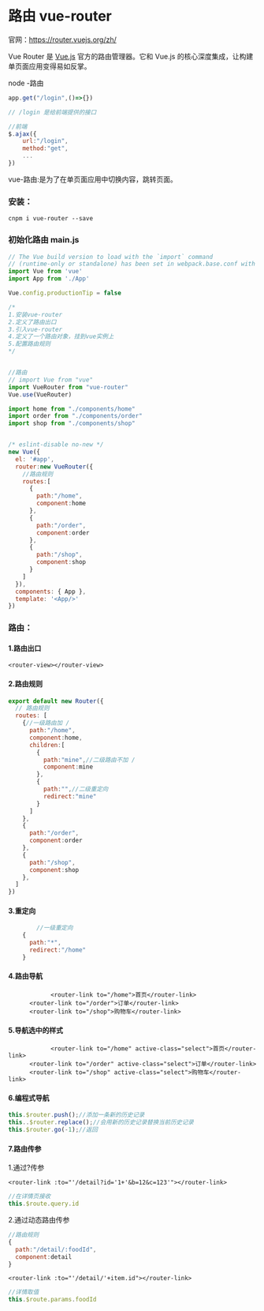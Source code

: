 # 路由 vue-router

官网：https://router.vuejs.org/zh/

Vue Router 是 [Vue.js](http://cn.vuejs.org/) 官方的路由管理器。它和 Vue.js 的核心深度集成，让构建单页面应用变得易如反掌。

node -路由 

```js
app.get("/login",()=>{})

// /login 是给前端提供的接口

//前端
$.ajax({
  	url:"/login",
    method:"get",
    ...
})
```

vue-路由:是为了在单页面应用中切换内容，跳转页面。

### 安装：

```
cnpm i vue-router --save
```

### 初始化路由 main.js

```js
// The Vue build version to load with the `import` command
// (runtime-only or standalone) has been set in webpack.base.conf with an alias.
import Vue from 'vue'
import App from './App'

Vue.config.productionTip = false

/*
1.安装vue-router
2.定义了路由出口
3.引入vue-router 
4.定义了一个路由对象，挂到vue实例上
5.配置路由规则
*/


//路由
// import Vue from "vue"
import VueRouter from "vue-router"
Vue.use(VueRouter)

import home from "./components/home"
import order from "./components/order"
import shop from "./components/shop"


/* eslint-disable no-new */
new Vue({
  el: '#app',
  router:new VueRouter({
    //路由规则
    routes:[
      {
        path:"/home",
        component:home
      },
      {
        path:"/order",
        component:order
      },
      {
        path:"/shop",
        component:shop
      }
    ]
  }),
  components: { App },
  template: '<App/>'
})

```

### 路由：

#### 1.路由出口

```vue
<router-view></router-view>
```

#### 2.路由规则

```js
export default new Router({
  // 路由规则
  routes: [
    {//一级路由加 /
      path:"/home",
      component:home,
      children:[
        {
          path:"mine",//二级路由不加 /
          component:mine
        },
        {
          path:"",//二级重定向
          redirect:"mine"
        }
      ]
    },
    {
      path:"/order",
      component:order
    },
    {
      path:"/shop",
      component:shop
    },
  ]
})
```

#### 3.重定向

```js
 		//一级重定向
    {
      path:"*",
      redirect:"/home"
    }
```

#### 4.路由导航

```vue
 			<router-link to="/home">首页</router-link>
      <router-link to="/order">订单</router-link>
      <router-link to="/shop">购物车</router-link>
```

#### 5.导航选中的样式

```vue
 			<router-link to="/home" active-class="select">首页</router-link>
      <router-link to="/order" active-class="select">订单</router-link>
      <router-link to="/shop" active-class="select">购物车</router-link>
```

#### 6.编程式导航

```js
this.$router.push();//添加一条新的历史记录
this..$router.replace();//会用新的历史记录替换当前历史记录
this.$router.go(-1);//返回
```

#### 7.路由传参

1.通过?传参

```vue
<router-link :to="'/detail?id='1+'&b=12&c=123'"></router-link>
```

```js
//在详情页接收
this.$route.query.id
```

2.通过动态路由传参

```js
//路由规则
{	
  path:"/detail/:foodId",
  component:detail
}
```

```vue
<router-link :to="'/detail/'+item.id"></router-link>
```

```js
//详情取值
this.$route.params.foodId
```

